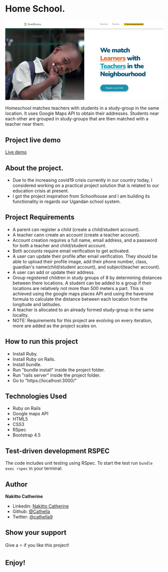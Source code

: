 # Home School.
![](app/assets/images/github.png)

Homeschool matches teachers with students in a study-group in the same location. It uses Google Maps API to obtain their addresses. Students near each other are grouped in study-groups that are then matched with a teacher near them.

## Project live demo
[Live demo](https://homeschool.ug)

## About the project.
- Due to the increasing covid19 crisis currently in our country today, I considered working on a practical project solution that is related to our education crisis at present. 
- I got the project inspiration from Schoolhouse and I am building its functionality in regards our Ugandan school system.

## Project Requirements
- A parent can register a child (create a child/student account).
- A teacher cann create an account (create a teacher account).
- Account creation requires a full name, email address, and a password for both a teacher and child/student account.
- Both accounts require email verification to get activated.
- A user can update their profile after email verification. They should be able to upload their profile image, add their phone number, class, guardian's name(child/student account), and subject(teacher account).
- A user can add or update their address.
- Group registered children in study groups of 8 by determining distances between there locations. A student can be added to a group if their locations are relatively not more than 500 meters a part. This is achieved using the google maps places API and using the haversine formula to calculate the distance between each location from the longitude and latitudes.
- A teacher is allocated to an already formed study-group in the same locality.
- NOTE: Requirements for this project are evolving on every iteration, more are added as the project scales on.

## How to run this project

- Install Ruby.
- Install Ruby on Rails.
- Install bundle.
- Run "bundle install" inside the project  folder.
- Run "rails server" inside the project folder.
- Go to "https://localhost:3000/"

## Technologies Used
- Ruby on Rails
- Google maps API
- HTML5
- CSS3
- RSpec
- Bootstrap 4.5

## Test-driven development RSPEC

The code includes unit testing using RSpec. To start the test run `bundle exec rspec` in your terminal:

## Author

**Nakitto Catherine**
- Linkedin: [Nakitto Catherine](https://www.linkedin.com/in/nakitto-catherine2020)
- Github: [@Cathella](https://github.com/Cathella)
- Twitter: [@cathella9](https://twitter.com/cathella9)


## Show your support

Give a ⭐️ if you like this project!

## Enjoy!
